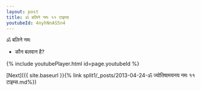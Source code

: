 ```yaml
---
layout: post
title: ॐ बलिने नमः ११ टाइम्स
youtubeId: 4nyhNnAS5n4
---
```

 
 
 ॐ बलिने नमः  
 
 -  कौन बलवान है? 
 
  
 
  
 
 
 
 
 
 


{% include youtubePlayer.html id=page.youtubeId %}
 
[Next]({{ site.baseurl }}{% link  split1/_posts/2013-04-24-ॐ ज्योतिषामयनय नमः ११ टाइम्स.md%})
 
